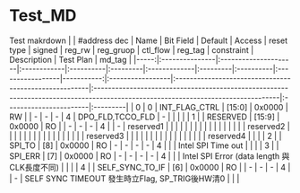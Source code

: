 # Test_MD
Test makrdown
|      | #address dec   | Name                 | Bit Field   | Default   | Access   | reset type   | signed   | reg_rw    | reg_gruop        |   ctl_flow | reg_tag          | constraint                                            | Description                                                                                                                      | Test Plan              | md_tag   |
|-----:|:---------------|:---------------------|:------------|:----------|:---------|:-------------|:---------|:----------|:-----------------|-----------:|:-----------------|:------------------------------------------------------|:---------------------------------------------------------------------------------------------------------------------------------|:-----------------------|:---------|
|    0 | 0              | INT_FLAG_CTRL        | [15:0]      | 0x0000    | RW       |              | -        | -         | -                |          4 | DPO_FLD,TCCO_FLD | -                                                     |                                                                                                                                  |                        |          |
|    1 |                | RESERVED             | [15:9]      | 0x0000    | RO       |              | -        | -         | -                |          4 |                  | -                                                     | reserved1                                                                                                                        |                        |          |
|      |                |                      |             |           |          |              |          |           |                  |            |                  |                                                       | reserved2                                                                                                                        |                        |          |
|      |                |                      |             |           |          |              |          |           |                  |            |                  |                                                       | reserved3                                                                                                                        |                        |          |
|      |                |                      |             |           |          |              |          |           |                  |            |                  |                                                       | reserved4                                                                                                                        |                        |          |
|    2 |                | SPI_TO               | [8]         | 0x0000    | RO       | -            | -        | -         | -                |          4 |                  |                                                       | Intel SPI Time out                                                                                                               |                        |          |
|    3 |                | SPI_ERR              | [7]         | 0x0000    | RO       | -            | -        | -         | -                |          4 |                  |                                                       | Intel SPI Error (data length 與 CLK長度不同)                                                                                     |                        |          |
|    4 |                | SELF_SYNC_TO_IF      | [6]         | 0x0000    | RO       |              | -        | -         | -                |          4 |                  | -                                                     | SELF SYNC TIMEOUT 發生時立Flag, SP_TRIG後HW清0                                                                                   |                        |          |
